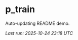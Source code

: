 # p_train

Auto-updating README demo.

<!--START_SECTION:status-->
_Last run: 2025-10-24 23:18 UTC_
<!--END_SECTION:status-->











































































































































































































































































































































































































































































































































































































































































































































































































































































































































































































































































































































































































































































































































































































































































































































